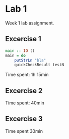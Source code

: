 # Lab 1
Week 1 lab assignment.

## Excercise 1
```haskell
main :: IO ()
main = do
    putStrLn "bla"
    quickCheckResult testN
```

Time spent: 1h 15min

## Excercise 2
Time spent: 40min

## Excercise 3
Time spent 30min